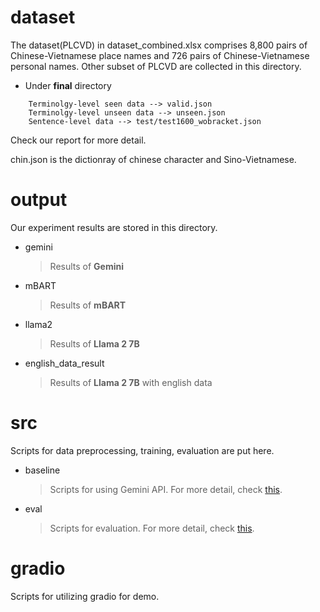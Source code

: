 # dataset
The dataset(PLCVD) in dataset_combined.xlsx comprises 8,800 pairs of Chinese-Vietnamese place names and 726 pairs of Chinese-Vietnamese personal names. Other subset of PLCVD are collected in this directory.

* Under **final** directory
```
    Terminolgy-level seen data --> valid.json
    Terminolgy-level unseen data --> unseen.json
    Sentence-level data --> test/test1600_wobracket.json
```
Check our report for more detail.

chin.json is the dictionray of chinese character and Sino-Vietnamese.
# output
Our experiment results are stored in this directory.
* gemini 
    > Results of **Gemini**
* mBART
    > Results of **mBART**
* llama2
    > Results of **Llama 2 7B**
* english_data_result
    > Results of **Llama 2 7B** with english data
# src
Scripts for data preprocessing, training, evaluation are put here.
* baseline
    > Scripts for using Gemini API. For more detail, check [this](https://github.com/booyaka91112/adlfinal/tree/main/src/baseline).
* eval
    > Scripts for evaluation. For more detail, check [this](https://github.com/booyaka91112/adlfinal/tree/main/src/eval).
# gradio
Scripts for utilizing gradio for demo.
